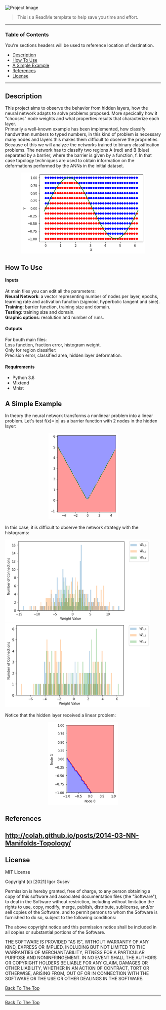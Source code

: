 
![Project Image](project-image-url)

> This is a ReadMe template to help save you time and effort.

---

### Table of Contents
You're sections headers will be used to reference location of destination.

- [Description](#description)
- [How To Use](#how-to-use)
- [A Simple Example](#a-simple-example)
- [References](#references)
- [License](#license)

---

## Description

This project aims to observe the behavior from hidden layers, how the neural network adapts to solve problems proposed. More specically how it "chooses" node weights and what properties results that characterize each layer. \
Primarily a well-known example has been implemented, how classify handwritten numbers to typed numbers, in this kind of problem is necessary many nodes and layers this makes them difficult to observe the proprieties. \
Because of this we will analyze the networks trained to binary classification problems. The network has to classify two regions A (red) and B
(blue) separated by a barrier, where the barrier is given by a function, f. In that case topology techniques are used to obtain information on the deformations performed
by the ANNs in the initial dataset. 

 <p align="center">
    <img windth="470" src=images/exnuvem.png 
 <p >
    
## How To Use

#### Inputs
    
At main files you can edit all the parameters: \
**Neural Network**: a vector representing number of nodes per layer, epochs, learning rate and activation function (sigmoid, hyperbolic tangent and sine). \
**Training**: barrier function, training size and domain. \
**Testing**: training size and domain. \
**Graphic options**: resolution and number of runs.  
    
#### Outputs
 
 For bouth main files: \
   Loss function, fraction error, histogram weight. \
 Only for region classifier: \
    Precision error, classified area, hidden layer deformation. 
   
#### Requirements

* Python 3.8 
* Mlxtend
* Mnist 


## A Simple Example

In theory the neural network transforms a nonlinear problem into a linear problem. Let's test f(x)=|x| as a barrier function with 2 nodes in the hidden layer:  

 <p align="center">
    <img windth="470" src=images/classification.png 
 <p >

In this case, it is difficult to observe the network strategy with the histograms:

<p float="center">
  <img src="images/hist1.png" width="470" />
  <img src="images/hist2.png" width="470" /> 
</p>

Notice that the hidden layer received a linear problem:

 <p align="center">
    <img windth="470" src=images/def.png 
 <p >

## References
http://colah.github.io/posts/2014-03-NN-Manifolds-Topology/
---

## License

MIT License

Copyright (c) [2021] Igor Gusev 

Permission is hereby granted, free of charge, to any person obtaining a copy
of this software and associated documentation files (the "Software"), to deal
in the Software without restriction, including without limitation the rights
to use, copy, modify, merge, publish, distribute, sublicense, and/or sell
copies of the Software, and to permit persons to whom the Software is
furnished to do so, subject to the following conditions:

The above copyright notice and this permission notice shall be included in all
copies or substantial portions of the Software.

THE SOFTWARE IS PROVIDED "AS IS", WITHOUT WARRANTY OF ANY KIND, EXPRESS OR
IMPLIED, INCLUDING BUT NOT LIMITED TO THE WARRANTIES OF MERCHANTABILITY,
FITNESS FOR A PARTICULAR PURPOSE AND NONINFRINGEMENT. IN NO EVENT SHALL THE
AUTHORS OR COPYRIGHT HOLDERS BE LIABLE FOR ANY CLAIM, DAMAGES OR OTHER
LIABILITY, WHETHER IN AN ACTION OF CONTRACT, TORT OR OTHERWISE, ARISING FROM,
OUT OF OR IN CONNECTION WITH THE SOFTWARE OR THE USE OR OTHER DEALINGS IN THE
SOFTWARE.

[Back To The Top](#read-me-template)

---

[Back To The Top](#read-me-template)
